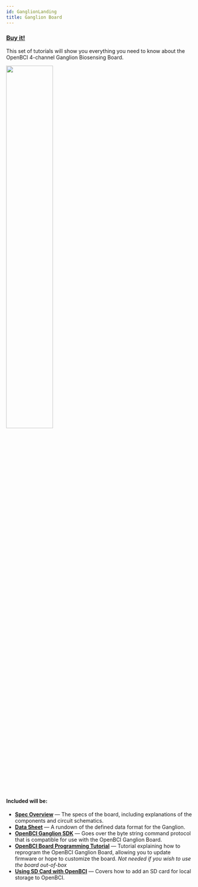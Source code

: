 ```yaml
---
id: GanglionLanding
title: Ganglion Board
---
```


### [Buy it!](https://shop.openbci.com/collections/frontpage/products/pre-order-ganglion-board?variant=13461804483)

This set of tutorials will show you everything you need to know about the OpenBCI 4-channel Ganglion Biosensing Board.

<img src="https://i.ibb.co/x5PpvCc/Screen-Shot-2019-07-23-at-1-30-32-PM.png" border="0" width="50%"></a><br/>


#### Included will be:

* [**Spec Overview**](03Ganglion/02-Ganglion.md) — The specs of the board, including explanations of the components and circuit schematics.
* [**Data Sheet**](03Ganglion/08-Ganglion_Data_Format.md) — A rundown of the defined data format for the Ganglion.
* [**OpenBCI Ganglion SDK**](03Ganglion/06-OpenBCI_Ganglion_SDK.md) — Goes over the byte string command protocol that is compatible for use with the OpenBCI Ganglion Board.
* [**OpenBCI Board Programming Tutorial**](03Ganglion/09-Ganglion_Programming_Tutorial.md) — Tutorial explaining how to reprogram the OpenBCI Ganglion Board, allowing you to update firmware or hope to customize the board. *Not needed if you wish to use the board out-of-box*
* [**Using SD Card with OpenBCI**](02Cyton/09-Using_SD_Card_with_OpenBCI.md) — Covers how to add an SD card for local storage to OpenBCI.

